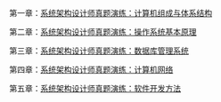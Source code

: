第一章：[系统架构设计师真题演练：计算机组成与体系结构](https://mp.weixin.qq.com/s?__biz=Mzg5NTE5ODUzMA==&mid=2247486524&idx=1&sn=b36aff56cff480cea0f915a9b7c67371&chksm=c012b811f7653107dd3914f4ec2718bc8962dc856912b0639e1172b9b2d60d2ea93423956866&token=389628566&lang=zh_CN#rd)

第二章：[系统架构设计师真题演练：操作系统基本原理](https://mp.weixin.qq.com/s?__biz=Mzg5NTE5ODUzMA==&mid=2247486894&idx=1&sn=243aa35c900c54cc47a36182ed398c64&chksm=c012b983f7653095355d001b846e6233aa2f4ab72493f63cec0602996a0dc1f2ecbeda407fb0&token=389628566&lang=zh_CN#rd)

第三章：[系统架构设计师真题演练：数据库管理系统](https://mp.weixin.qq.com/s?__biz=Mzg5NTE5ODUzMA==&mid=2247487340&idx=1&sn=f81107eb48c8fc60dddc37cb17ab4f82&chksm=c012bb41f765325702f95c5fc58d2f2503646f127f1738f0cad52a1b08a65b91d73bb7cd4337&token=389628566&lang=zh_CN#rd)

第四章：[系统架构设计师真题演练：计算机网络](https://mp.weixin.qq.com/s?__biz=Mzg5NTE5ODUzMA==&mid=2247487664&idx=1&sn=1a223e759e64f1b3d7d240568e823df7&chksm=c012a49df7652d8bc82d87886707c99e084a7ab7d48bab7bfd7004efb940014b8ef2dc65bf00&token=389628566&lang=zh_CN#rd)


第五章：[系统架构设计师真题演练：软件开发方法](https://mp.weixin.qq.com/s?__biz=Mzg5NTE5ODUzMA==&mid=2247489024&idx=1&sn=b007850f990281e23d4ecdb3dec39048&chksm=c012a22df7652b3bfac7576c50de226eca2dbd122c133753ef2a3c8b19e75d6d0c009e117747&token=389628566&lang=zh_CN#rd)
